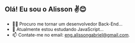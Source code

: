 ## Olá! Eu sou o Alisson ✌😊

- 🏃‍♂️ Procuro me tornar um desenvolvedor Back-End...
- 🌱 Atualmente estou estudando JavaScript...
- 📫 Contate-me no email: eng.alissongabriel@gmail.com.
